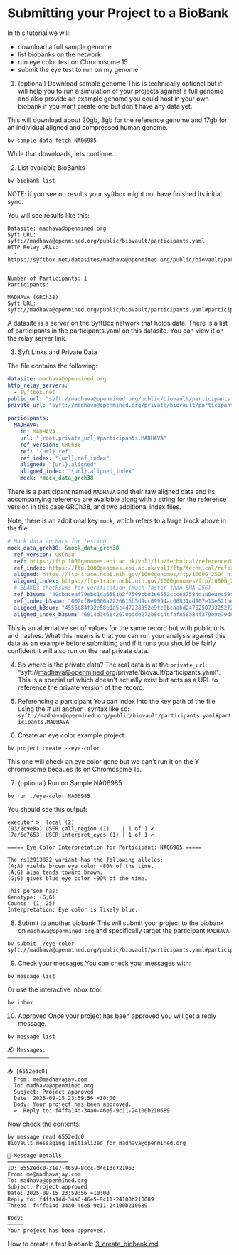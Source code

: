 # Submitting your Project to a BioBank

In this tutorial we will:
- download a full sample genome
- list biobanks on the network
- run eye color test on Chromosome 15
- submit the eye test to run on my genome

1) (optional) Download sample genome
This is technically optional but it will help you to run a simulation of your projects against a full genome and also provide an example genome you could host in your own biobank if you want create one but don't have any data yet.

This will download about 20gb, 3gb for the reference genome and 17gb for an individual aligned and compressed human genome.
```
bv sample-data fetch NA06985
```

While that downloads, lets continue...

2) List available BioBanks
```
bv biobank list
```

NOTE: if you see no results your syftbox might not have finished its initial sync.

You will see results like this:
```
Datasite: madhava@openmined.org
Syft URL: syft://madhava@openmined.org/public/biovault/participants.yaml
HTTP Relay URLs:
  - https://syftbox.net/datasites/madhava@openmined.org/public/biovault/participants.yaml


Number of Participants: 1
Participants:

MADHAVA (GRCh38)
Syft URL: syft://madhava@openmined.org/public/biovault/participants.yaml#participants.MADHAVA
```

A datasite is a server on the SyftBox network that holds data.
There is a list of participants in the participants.yaml on this datasite.
You can view it on the relay server link.

3) Syft Links and Private Data

The file contains the following:

```yaml
datasite: madhava@openmined.org
http_relay_servers:
  - syftbox.net
public_url: "syft://madhava@openmined.org/public/biovault/participants.yaml"
private_url: "syft://madhava@openmined.org/private/biovault/participants.yaml"

participants:
  MADHAVA:
    id: MADHAVA
    url: "{root.private_url}#participants.MADHAVA"
    ref_version: GRCh38
    ref: "{url}.ref"
    ref_index: "{url}.ref_index"
    aligned: "{url}.aligned"
    aligned_index: "{url}.aligned_index"
    mock: *mock_data_grch38
```

There is a participant named `MADHAVA` and their raw aligned data and its accompanying reference are available along with a string for the reference version in this case GRCh38, and two additional index files.

Note, there is an additional key `mock`, which refers to a large block above in the file:

```yaml
# Mock data anchors for testing
mock_data_grch38: &mock_data_grch38
  ref_version: GRCh38
  ref: https://ftp.1000genomes.ebi.ac.uk/vol1/ftp/technical/reference/GRCh38_reference_genome/GRCh38_full_analysis_set_plus_decoy_hla.fa
  ref_index: https://ftp.1000genomes.ebi.ac.uk/vol1/ftp/technical/reference/GRCh38_reference_genome/GRCh38_full_analysis_set_plus_decoy_hla.fa.fai
  aligned: https://ftp-trace.ncbi.nih.gov/1000genomes/ftp/1000G_2504_high_coverage/data/ERR3239276/NA06985.final.cram
  aligned_index: https://ftp-trace.ncbi.nih.gov/1000genomes/ftp/1000G_2504_high_coverage/data/ERR3239276/NA06985.final.cram.crai
  # BLAKE3 checksums for verification (much faster than SHA-256)
  ref_b3sum: "49cbaceaf79ebc1da6581b2f7599cb03e6552ccce87584d1a0eaec59c3629368"
  ref_index_b3sum: "002cf8e0066a2226616b5d9cc09994ac06831cd907e13e521bef6dc69403d147"
  aligned_b3sum: "4556b84f32e58e1a5c4d7238352e9fc0bcaabd2478250733252f2b76047ba3ca"
  aligned_index_b3sum: "6914d3c6842670bdde272b8cc4dfaf858a84f379e9e79d8b24c1a89d577262e2"
```

This is an alternative set of values for the same record but with public urls and hashes.
What this means is that you can run your analysis against this data as an example before submitting and if it runs you should be fairly confident it will also run on the real private data.

4) So where is the private data?
The real data is at the `private_url`: "syft://madhava@openmined.org/private/biovault/participants.yaml".
This is a special url which doesn't actually exist but acts as a URL to reference the private version of the record.

5) Referencing a participant
You can index into the key path of the file using the # url anchor . syntax like so:
`syft://madhava@openmined.org/public/biovault/participants.yaml#participants.MADHAVA`

6) Create an eye color example project:
```
bv project create --eye-color
```

This one will check an eye color gene but we can't run it on the Y chromosome becaues its on Chromosome 15.

7) (optional) Run on Sample NA06985
```
bv run ./eye-color NA06985
```

You should see this output:
```
executor >  local (2)
[93/2c9e8a] USER:call_region (1)    | 1 of 1 ✔
[7e/6e7653] USER:interpret_eyes (1) | 1 of 1 ✔

===== Eye Color Interpretation for Participant: NA06985 =====

The rs12913832 variant has the following alleles:
(A;A) yields brown eye color ~80% of the time.
(A;G) also tends toward brown.
(G;G) gives blue eye color ~99% of the time.

This person has:
Genotype: (G;G)
Counts: (1, 25)
Interpretation: Eye color is likely blue.
```

8) Submit to another biobank
This will submit your project to the biobank on `madhava@openmined.org` and specifically target the participant `MADHAVA`.
```
bv submit ./eye-color syft://madhava@openmined.org/public/biovault/participants.yaml#participants.MADHAVA
```

9) Check your messages
You can check your messages with:
```
bv message list
```

Or use the interactive inbox tool:
```
bv inbox
```

10) Approved
Once your project has been approved you will get a reply message.

```
bv message list
```
```
📬 Messages:
─────────────

📥 [6552edc0]
  From: me@madhavajay.com
  To: madhava@openmined.org
  Subject: Project approved
  Date: 2025-09-15 23:59:56 +10:00
  Body: Your project has been approved.
  ↩️  Reply to: f4ffa14d-34a0-46e5-9c11-24100b210689
```

Now check the contents:
```
bv message read 6552edc0
BioVault messaging initialized for madhava@openmined.org

📧 Message Details
═══════════════════
ID: 6552edc0-31e7-4659-8ccc-d4c13c721963
From: me@madhavajay.com
To: madhava@openmined.org
Subject: Project approved
Date: 2025-09-15 23:59:56 +10:00
Reply to: f4ffa14d-34a0-46e5-9c11-24100b210689
Thread: f4ffa14d-34a0-46e5-9c11-24100b210689

Body:
─────
Your project has been approved.
```

How to create a test biobank: [3_create_biobank.md](3_create_biobank.md).